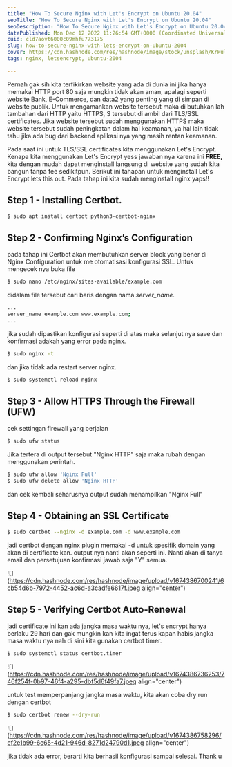 ```yaml
---
title: "How To Secure Nginx with Let's Encrypt on Ubuntu 20.04"
seoTitle: "How To Secure Nginx with Let's Encrypt on Ubuntu 20.04"
seoDescription: "How To Secure Nginx with Let's Encrypt on Ubuntu 20.04"
datePublished: Mon Dec 12 2022 11:26:54 GMT+0000 (Coordinated Universal Time)
cuid: cld7aovt6000c09mhfu773175
slug: how-to-secure-nginx-with-lets-encrypt-on-ubuntu-2004
cover: https://cdn.hashnode.com/res/hashnode/image/stock/unsplash/KrPulSdUetk/upload/7a7f932ad8e42ffa2a3083b7ebb5d5ad.jpeg
tags: nginx, letsencrypt, ubuntu-2004

---
```


Pernah gak sih kita terfikirkan website yang ada di dunia ini jika hanya memakai HTTP port 80 saja mungkin tidak akan aman, apalagi seperti website Bank, E-Commerce, dan data2 yang penting yang di simpan di website publik. Untuk mengamankan website tersebut maka di butuhkan lah tambahan dari HTTP yaitu HTTPS, S tersebut di ambil dari TLS/SSL certificates. Jika website tersebut sudah menggunakan HTTPS maka website tersebut sudah peningkatan dalam hal keamanan, ya hal lain tidak tahu jika ada bug dari backend aplikasi nya yang masih rentan keamanan.

Pada saat ini untuk TLS/SSL certificates kita menggunakan Let's Encrypt. Kenapa kita menggunakan Let's Encrypt yess jawaban nya karena ini **FREE,** kita dengan mudah dapat menginstall langsung di website yang sudah kita bangun tanpa fee sedikitpun. Berikut ini tahapan untuk menginstall Let's Encrypt lets this out. Pada tahap ini kita sudah menginstall nginx yaps!!

## **Step 1 - Installing Certbot.**

```bash
$ sudo apt install certbot python3-certbot-nginx
```

## **Step 2 - Confirming Nginx’s Configuration**

pada tahap ini Certbot akan membutuhkan server block yang bener di Nginx Configuration untuk me otomatisasi konfigurasi SSL. Untuk mengecek nya buka file

```bash
$ sudo nano /etc/nginx/sites-available/example.com
```

didalam file tersebut cari baris dengan nama *server\_name.*

```bash
...
server_name example.com www.example.com;
...
```

jika sudah dipastikan konfigurasi seperti di atas maka selanjut nya save dan konfirmasi adakah yang error pada nginx.﻿

```bash
$ sudo nginx -t
```

dan jika tidak ada restart server nginx.

```bash
$ sudo systemctl reload nginx
```

## **Step 3 - Allow HTTPS Through the Firewall (UFW)**

cek settingan firewall yang berjalan

```bash
$ sudo ufw status
```

Jika tertera di output tersebut "Nginx HTTP" saja maka rubah dengan menggunakan perintah.

```bash
$ sudo ufw allow 'Nginx Full'
$ sudo ufw delete allow 'Nginx HTTP'
```

dan cek kembali seharusnya output sudah menampilkan "Nginx Full"

## **Step 4 - Obtaining an SSL Certificate**

```bash
$ sudo certbot --nginx -d example.com -d www.example.com
```

jadi certbot dengan nginx plugin memakai -d untuk spesifik domain yang akan di certificate kan. output nya nanti akan seperti ini. Nanti akan di tanya email dan persetujuan konfirmasi jawab saja "Y" semua.

![](https://cdn.hashnode.com/res/hashnode/image/upload/v1674386700241/6cb54d6b-7972-4452-ac6d-a3cadfe6617f.jpeg align="center")

## **Step 5 - Verifying Certbot Auto-Renewal**

jadi certificate ini kan ada jangka masa waktu nya, let's encrypt hanya berlaku 29 hari dan gak mungkin kan kita ingat terus kapan habis jangka masa waktu nya nah di sini kita gunakan certbot timer.

```bash
$ sudo systemctl status certbot.timer
```

![](https://cdn.hashnode.com/res/hashnode/image/upload/v1674386736253/746f254f-0b97-46f4-a295-dbf5d6f49fa7.jpeg align="center")

untuk test memperpanjang jangka masa waktu, kita akan coba dry run dengan certbot

```bash
$ sudo certbot renew --dry-run
```

![](https://cdn.hashnode.com/res/hashnode/image/upload/v1674386758296/ef2e1b99-6c65-4d21-946d-8271d24790d1.jpeg align="center")

jika tidak ada error, berarti kita berhasil konfigurasi sampai selesai. Thank u